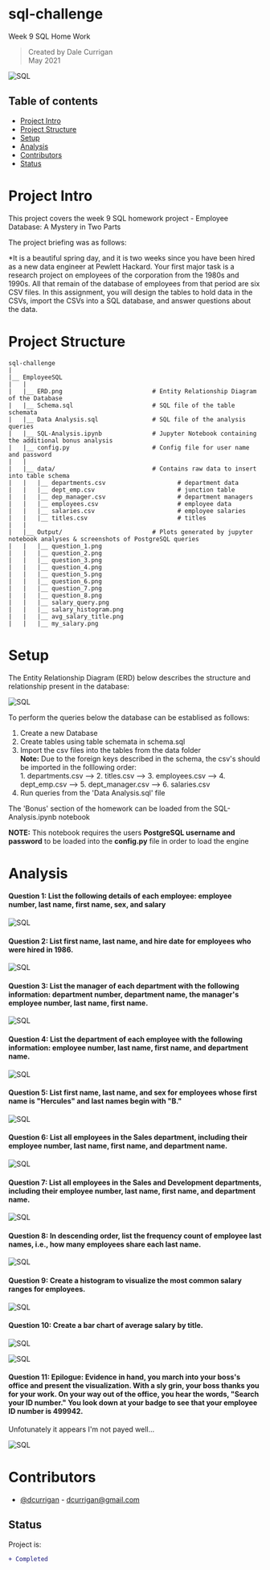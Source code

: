 # sql-challenge
Week 9 SQL Home Work

> Created by Dale Currigan  
> May 2021  
  
![SQL](Output/sql.png)    

## Table of contents  
* [Project Intro](#Project-Intro)  
* [Project Structure](#Project-Structure)  
* [Setup](#Setup)  
* [Analysis](#Analysis)  
* [Contributors](#Contributors)  
* [Status](#Status)  

# Project Intro
This project covers the week 9 SQL homework project - Employee Database: A Mystery in Two Parts  
  
The project briefing was as follows:  
  
*It is a beautiful spring day, and it is two weeks since you have been hired as a new data engineer at Pewlett Hackard. Your first major task is a research project on employees of the corporation from the 1980s and 1990s. All that remain of the database of employees from that period are six CSV files.
In this assignment, you will design the tables to hold data in the CSVs, import the CSVs into a SQL database, and answer questions about the data. 


# Project Structure
```
sql-challenge   
|  
|__ EmployeeSQL  
|   | 
|   |__ ERD.png                         # Entity Relationship Diagram of the Database
|   |__ Schema.sql                      # SQL file of the table schemata
|   |__ Data Analysis.sql               # SQL file of the analysis queries 
|   |__ SQL-Analysis.ipynb              # Jupyter Notebook containing the additional bonus analysis
|   |__ config.py                       # Config file for user name and password  
|   |
|   |__ data/                           # Contains raw data to insert into table schema  
|   |   |__ departments.csv                    # department data  
|   |   |__ dept_emp.csv                       # junction table  
|   |   |__ dep_manager.csv                    # department managers  
|   |   |__ employees.csv                      # employee data  
|   |   |__ salaries.csv                       # employee salaries  
|   |   |__ titles.csv                         # titles  
|   |   
|   |__ Output/                         # Plots generated by jupyter notebook analyses & screenshots of PostgreSQL queries  
|   |   |__ question_1.png
|   |   |__ question_2.png
|   |   |__ question_3.png
|   |   |__ question_4.png
|   |   |__ question_5.png
|   |   |__ question_6.png
|   |   |__ question_7.png
|   |   |__ question_8.png
|   |   |__ salary_query.png  
|   |   |__ salary_histogram.png
|   |   |__ avg_salary_title.png
|   |   |__ my_salary.png
``` 
  
# Setup 
The Entity Relationship Diagram (ERD) below describes the structure and relationship present in the database:  

![SQL](ERD.png)  
  
To perform the queries below the database can be establised as follows:  
1. Create a new Database   
2. Create tables using table schemata in schema.sql  
3. Import the csv files into  the tables from the data folder  
    **Note:** Due to the foreign keys described in the schema, the csv's should be imported in the folllowing order:  
              1. departments.csv --> 2. titles.csv --> 3. employees.csv --> 4. dept_emp.csv -->  5. dept_manager.csv --> 6. salaries.csv
5. Run queries from the 'Data Analysis.sql' file  
  
The 'Bonus' section of the homework can be loaded from the SQL-Analysis.ipynb notebook   
  
**NOTE:** This notebook requires the users **PostgreSQL username and password** to be loaded into the **config.py** file in order to load the engine  
  
  
# Analysis  
  
#### Question 1: List the following details of each employee: employee number, last name, first name, sex, and salary   

![SQL](Output/question_1.png)  

#### Question 2: List first name, last name, and hire date for employees who were hired in 1986.

![SQL](Output/question_21.png)  

#### Question 3: List the manager of each department with the following information: department number, department name, the manager's employee number, last name, first name. 
  
![SQL](Output/question_3.png)   
   
#### Question 4: List the department of each employee with the following information: employee number, last name, first name, and department name. 
  
![SQL](Output/question_4.png)  

#### Question 5: List first name, last name, and sex for employees whose first name is "Hercules" and last names begin with "B." 

![SQL](Output/question_5.png)  

#### Question 6: List all employees in the Sales department, including their employee number, last name, first name, and department name. 

![SQL](Output/question_6.png)  

#### Question 7: List all employees in the Sales and Development departments, including their employee number, last name, first name, and department name. 

![SQL](Output/question_7.png)  

#### Question 8: In descending order, list the frequency count of employee last names, i.e., how many employees share each last name.

![SQL](Output/question_8.png)  

#### Question 9: Create a histogram to visualize the most common salary ranges for employees.

![SQL](Output/salary_histogram.png)  

#### Question 10: Create a bar chart of average salary by title.

![SQL](Output/salary_query.png)  
  
![SQL](Output/avg_salary_title.png)  

#### Question 11: Epilogue: Evidence in hand, you march into your boss's office and present the visualization. With a sly grin, your boss thanks you for your work. On your way out of the office, you hear the words, "Search your ID number." You look down at your badge to see that your employee ID number is 499942.

Unfotunately it appears I'm not payed well...  
  
![SQL](Output/my_salary.png)  

    
# Contributors  
- [@dcurrigan](https://github.com/dcurrigan) - <dcurrigan@gmail.com>


## Status
Project is: 
````diff 
+ Completed
````

